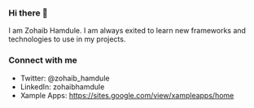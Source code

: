 ### Hi there 👋

I am Zohaib Hamdule. I am always exited to learn new frameworks and technologies to use in my projects.

### Connect with me

- Twitter: @zohaib_hamdule
- LinkedIn: zohaibhamdule
- Xample Apps: https://sites.google.com/view/xampleapps/home
